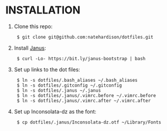 INSTALLATION
============
1. Clone this repo:

        $ git clone git@github.com:natehardison/dotfiles.git

1. Install [Janus](https://github.com/carlhuda/janus):

        $ curl -Lo- https://bit.ly/janus-bootstrap | bash

1. Set up links to the dot files:

        $ ln -s dotfiles/.bash_aliases ~/.bash_aliases
        $ ln -s dotfiles/.gitconfig ~/.gitconfig
        $ ln -s dotfiles/.janus ~/.janus
        $ ln -s dotfiles/.janus/.vimrc.before ~/.vimrc.before
        $ ln -s dotfiles/.janus/.vimrc.after ~/.vimrc.after

1. Set up Inconsolata-dz as the font:

        $ cp dotfiles/.janus/Inconsolata-dz.otf ~/Library/Fonts
